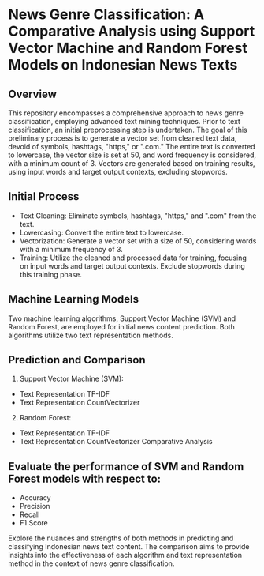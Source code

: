 # News Genre Classification: A Comparative Analysis using Support Vector Machine and Random Forest Models on Indonesian News Texts
## Overview
This repository encompasses a comprehensive approach to news genre classification, employing advanced text mining techniques. Prior to text classification, an initial preprocessing step is undertaken. The goal of this preliminary process is to generate a vector set from cleaned text data, devoid of symbols, hashtags, "https," or ".com." The entire text is converted to lowercase, the vector size is set at 50, and word frequency is considered, with a minimum count of 3. Vectors are generated based on training results, using input words and target output contexts, excluding stopwords.
## Initial Process
- Text Cleaning: Eliminate symbols, hashtags, "https," and ".com" from the text.
- Lowercasing: Convert the entire text to lowercase.
- Vectorization: Generate a vector set with a size of 50, considering words with a minimum frequency of 3.
- Training: Utilize the cleaned and processed data for training, focusing on input words and target output contexts. Exclude stopwords during this training phase.
## Machine Learning Models
Two machine learning algorithms, Support Vector Machine (SVM) and Random Forest, are employed for initial news content prediction. Both algorithms utilize two text representation methods.
## Prediction and Comparison
1. Support Vector Machine (SVM):
- Text Representation TF-IDF
- Text Representation CountVectorizer
2. Random Forest:
- Text Representation TF-IDF
- Text Representation CountVectorizer
Comparative Analysis
## Evaluate the performance of SVM and Random Forest models with respect to:
- Accuracy
- Precision
- Recall
- F1 Score

Explore the nuances and strengths of both methods in predicting and classifying Indonesian news text content. The comparison aims to provide insights into the effectiveness of each algorithm and text representation method in the context of news genre classification.
